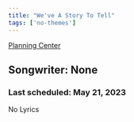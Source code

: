 ```yaml
---
title: "We've A Story To Tell"
tags: ['no-themes']
---
```


[Planning Center](https://services.planningcenteronline.com/songs/24286132)

## Songwriter: None
### Last scheduled: May 21, 2023          

No Lyrics
